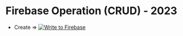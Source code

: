 # Firebase Operation (CRUD) - 2023
* Create => [![Write to Firebase](https://github.com/armonbc/Python-Firebase-Sample/actions/workflows/pythontest.yml/badge.svg)](https://github.com/armonbc/Python-Firebase-Sample/actions/workflows/pythontest.yml)

